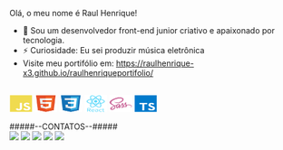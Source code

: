 Olá, o meu nome é Raul Henrique!


- 🌱 Sou um desenvolvedor front-end junior criativo e apaixonado por tecnologia.
- ⚡ Curiosidade: Eu sei produzir música eletrônica
-  Visite meu portifólio em:
    https://raulhenrique-x3.github.io/raulhenriqueportifolio/

  
<div style="display: inline_block;">
  <br>
  <img align="center" alt="iconJs" height="30" width="40" src="https://raw.githubusercontent.com/devicons/devicon/master/icons/javascript/javascript-plain.svg">
  <img align="center" alt="iconHtml" height="30" width="40" src="https://raw.githubusercontent.com/devicons/devicon/master/icons/html5/html5-original.svg">
  <img align="center" alt="iconCss" height="30" width="40" src="https://raw.githubusercontent.com/devicons/devicon/master/icons/css3/css3-original.svg">
  <img align="center" alt="iconReactJs" height="30" width="40" src="https://raw.githubusercontent.com/devicons/devicon/master/icons/react/react-original-wordmark.svg">
  <img align="center" alt="iconSass" height="30" width="40" src="https://raw.githubusercontent.com/devicons/devicon/master/icons/sass/sass-original.svg">
  <img align="center" alt="iconSass" height="30" width="40" src="https://raw.githubusercontent.com/devicons/devicon/master/icons/typescript/typescript-plain.svg">
</div>
<br>
#####--CONTATOS--#####
<br>

<div> 
  <a href="https://www.instagram.com/rau.ull_/" target="_blank"><img src="https://img.shields.io/badge/-Instagram-%23E4405F?style=for-the-badge&logo=instagram&logoColor=white" target="_blank"></a>
  <a href = "mailto:raulheri25@gmail.com"><img src="https://img.shields.io/badge/-Gmail-%23333?style=for-the-badge&logo=gmail&logoColor=white" target="_blank"></a>
  <a href="https://www.linkedin.com/in/raul-henrique/" target="_blank"><img src="https://img.shields.io/badge/-LinkedIn-%230077B5?style=for-the-badge&logo=linkedin&logoColor=white" target="_blank"></a>
  <a href="mailto:raulheri43@hotmail.com"><img src="https://img.shields.io/badge/Microsoft_Outlook-0078D4?style=for-the-badge&logo=microsoft-outlook&logoColor=white" target="_blank"></a>
  <a href="https://support.discord.com/hc/en-us/profiles/1523563434242"><img src="https://img.shields.io/badge/Discord-7289DA?style=for-the-badge&logo=discord&logoColor=white">
</div>
